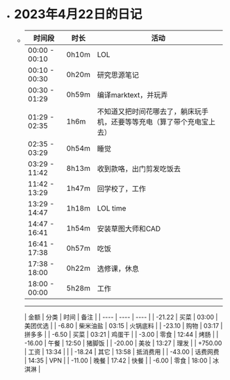 - # 2023年4月22日的日记
	- | 时间段 | 时长 | 活动 |
	  | ---- | ---- | ---- |
	  | 00:00 - 00:10 | 0h10m | LOL |
	  | 00:10 - 00:30 | 0h20m | 研究思源笔记 |
	  | 00:30 - 01:29 | 0h59m | 编译marktext，并玩弄 |
	  | 01:29 - 02:35 | 1h6m | 不知道又把时间花哪去了，躺床玩手机，还要等等充电（算了带个充电宝上去） |
	  | 02:35 - 03:29 | 0h54m | 睡觉 |
	  | 03:29 - 11:42 | 8h13m | 收到款咯，出门剪发吃饭去 |
	  | 11:42 - 13:29 | 1h47m | 回学校了，工作 |
	  | 13:29 - 14:47 | 1h18m | LOL time |
	  | 14:47 - 16:41 | 1h54m | 安装草图大师和CAD |
	  | 16:41 - 17:38 | 0h57m | 吃饭 |
	  | 17:38 - 18:00 | 0h22m | 选修课，休息 |
	  | 18:00 - 00:00 | 5h28m | 工作 |
	  ---
	  | 金额 | 分类 | 时间 | 备注 |
	  | ---- | ---- | ---- |
	  | -21.22 | 买菜 | 03:00 | 美团优选 |
	  | -6.80 | 柴米油盐 | 03:15 | 火锅底料 |
	  | -23.10 | 购物 | 03:17 | 拼多多 |
	  | -6.50 | 买菜 | 03:21 | 鸡蛋干 |
	  | -3.00 | 零食 | 12:44 | 烤肠 |
	  | -16.00 | 午餐 | 12:50 | 猪脚饭 |
	  | -20.00 | 美妆 | 13:27 | 理发 |
	  | +750.00 | 工资 | 13:34 |  |
	  | -18.24 | 其它 | 13:58 | 抵消费用 |
	  | -43.00 | 话费网费 | 14:35 | VPN |
	  | -11.00 | 晚餐 | 17:42 | 快餐 |
	  | -6.00 | 零食 | 18:00 | 冰淇淋 |